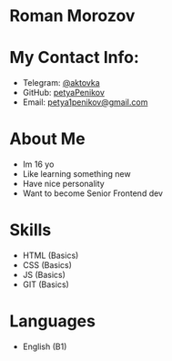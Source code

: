 # Roman Morozov
# My Contact Info:
- Telegram: [@aktovka](https://t.me/aktovka)
- GitHub: [petyaPenikov](https://github.com/petyaPenikov)
- Email: petya1penikov@gmail.com
# About Me
- Im 16 yo
- Like learning something new
- Have nice personality
- Want to become Senior Frontend dev
# Skills
- HTML (Basics)
- CSS (Basics)
- JS (Basics)
- GIT (Basics)
# Languages
- English (B1) 